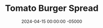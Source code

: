 ---
layout: post
title:  "Tomato Burger Spread"
date:   2024-04-15 00:00:00 -05000
categories: 
- Recipes
- Savory Sauces
permalink: /recipes/tomato-spread
image: /assets/Food/Savory Sauces/Tomato Spread/tomato-spread-cover.jpg
ing: tomatopastespread-ing
facts: tomatopastespread-facts
Prep: 5
Rest: 
Cook: 
Source1: 
Source2: 
whisk: https://s.samsungfood.com/QXVjS
tags: 
- dressing
- salad
- spread
- sauce
- burger
- sandwich
- toast
- tomato paste
- soy sauce
- lemon juice
- creamy
Description: This spread is a cross between a BBQ sauce and a burger special sauce, but made to be a thick, creamy, and spreadable, instead of running out of your sandwich.  I use this as a sauce on my <a href="burger-patties">Simple Burger Patties</a> and a dressing on my <a href="burger-bowl">Chopped Burger Bowl with Sweet Potatoes</a>, and it works fantastically for both.  Each of the 4 servings is about 60 g, or 3-4 tbsp
Instructions: 
- Mix all ingredients in a bowl or small food processor.  Mashed avocado is a good dairy free replacement for yogurt.  Spread on sandwiches, or use as a salad dressing.  Store leftovers in the fridge
---